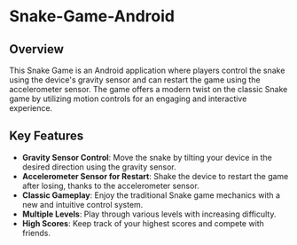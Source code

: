 ﻿# Snake-Game-Android
## Overview
This Snake Game is an Android application where players control the snake using the device's gravity sensor and can restart the game using the accelerometer sensor. The game offers a modern twist on the classic Snake game by utilizing motion controls for an engaging and interactive experience.

## Key Features
- **Gravity Sensor Control**: Move the snake by tilting your device in the desired direction using the gravity sensor.
- **Accelerometer Sensor for Restart**: Shake the device to restart the game after losing, thanks to the accelerometer sensor.
- **Classic Gameplay**: Enjoy the traditional Snake game mechanics with a new and intuitive control system.
- **Multiple Levels**: Play through various levels with increasing difficulty.
- **High Scores**: Keep track of your highest scores and compete with friends.
